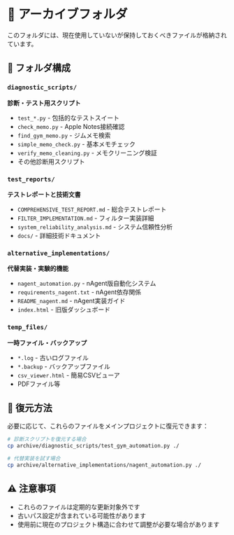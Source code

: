 # 📂 アーカイブフォルダ

このフォルダには、現在使用していないが保持しておくべきファイルが格納されています。

## 📁 フォルダ構成

### `diagnostic_scripts/`
**診断・テスト用スクリプト**
- `test_*.py` - 包括的なテストスイート
- `check_memo.py` - Apple Notes接続確認
- `find_gym_memo.py` - ジムメモ検索
- `simple_memo_check.py` - 基本メモチェック
- `verify_memo_cleaning.py` - メモクリーニング検証
- その他診断用スクリプト

### `test_reports/`
**テストレポートと技術文書**
- `COMPREHENSIVE_TEST_REPORT.md` - 総合テストレポート
- `FILTER_IMPLEMENTATION.md` - フィルター実装詳細
- `system_reliability_analysis.md` - システム信頼性分析
- `docs/` - 詳細技術ドキュメント

### `alternative_implementations/`
**代替実装・実験的機能**
- `nagent_automation.py` - nAgent版自動化システム
- `requirements_nagent.txt` - nAgent依存関係
- `README_nagent.md` - nAgent実装ガイド
- `index.html` - 旧版ダッシュボード

### `temp_files/`
**一時ファイル・バックアップ**
- `*.log` - 古いログファイル
- `*.backup` - バックアップファイル
- `csv_viewer.html` - 簡易CSVビューア
- PDFファイル等

## 🔄 復元方法

必要に応じて、これらのファイルをメインプロジェクトに復元できます：

```bash
# 診断スクリプトを復元する場合
cp archive/diagnostic_scripts/test_gym_automation.py ./

# 代替実装を試す場合
cp archive/alternative_implementations/nagent_automation.py ./
```

## ⚠️ 注意事項

- これらのファイルは定期的な更新対象外です
- 古いパス設定が含まれている可能性があります
- 使用前に現在のプロジェクト構造に合わせて調整が必要な場合があります